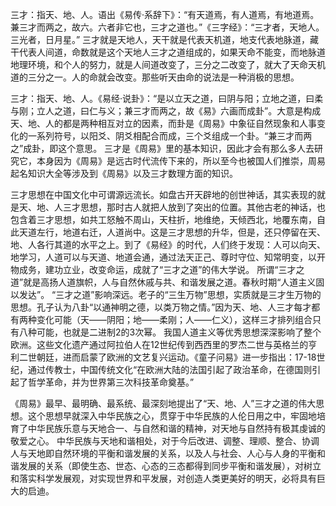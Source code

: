 三才：指天、地、人。语出《易传·系辞下》：“有天道焉，有人道焉，有地道焉。兼三才而两之，故六。六者非它也，三才之道也。”《三字经》：“三才者，天地人。三光者，日月星。”
三才就是天地人，天干就是代表天机道，地支代表地脉道，藏干代表人间道，命数就是这个天地人三才之道组成的，如果天命不能变，而地脉道地理环境，和个人的努力，就是人间道改变了，三分之二改变了，就大了天命天机道的三分之一。人的命就会改变。那些听天由命的说法是一种消极的思想。

三才：指天、地、人。《易经·说卦》：“是以立天之道，曰阴与阳；立地之道，曰柔与刚；立人之道，曰仁与义；兼三才而两之，故《易》六画而成卦”。大意是构成天、地、人的都是两种相互对立的因素，而卦是《周易》中象征自然现象和人事变化的一系列符号，以阳爻、阴爻相配合而成，三个爻组成一个卦。“兼三才而两之”成卦，即这个意思。
三才是《周易》里的基本知识，因此才会有那么多人去研究它，本身因为《周易》是远古时代流传下来的，所以至今也被国人们推崇，周易起名知识大全等涉及到《周易》以及三才数理方面的知识。

三才思想在中国文化中可谓源远流长。如盘古开天辟地的创世神话，其实表现的就是天、地、人三才思想，那时古人就把人放到了突出的位置。其他古老的神话，也包含着三才思想，如共工怒触不周山，天柱折，地维绝，天倾西北，地覆东南，自此天道左行，地道右迁，人道尚中。这是三才思想的升华，但是，还只停留在天、地、人各行其道的水平之上。到了《易经》的时代，人们终于发现：人可以向天、地学习，人道可以与天道、地道会通，通过法天正己、尊时守位、知常明变，以开物成务，建功立业，改变命运，成就了“三才之道”的伟大学说。
所谓“三才之道”就是高扬人道旗帜，人与自然休戚与共、和谐发展之道。春秋时期“人道主义固以发达”。
“三才之道”影响深远。老子的“三生万物”思想，实质就是三才生万物的思想。孔子认为八卦“以通神明之德，以类万物之情。”因为天、地、人三才每才都有两种变化可能（天——阴阳；地——柔刚；人——仁义），这样三才排列组合只有八种可能，也就是二进制2的3次幂。
我国人道主义等优秀思想深深影响了整个欧洲。这些文化遗产通过阿拉伯人在12世纪传到西西里的罗杰二世与英格兰的亨利二世朝廷，进而启蒙了欧洲的文艺复兴运动。《童子问易》进一步指出：17-18世纪，通过传教士，中国传统文化“在欧洲大陆的法国引起了政治革命，在德国则引起了哲学革命，并为世界第三次科技革命奠基。”

《周易》最早、最明确、最系统、最深刻地提出了“天、地、人”三才之道的伟大思想。这个思想早就深入中华民族之心，贯穿于中华民族的人伦日用之中，牢固地培育了中华民族乐意与天地合一、与自然和谐的精神，对天地与自然持有极其虔诚的敬爱之心。
中华民族与天地和谐相处，对于今后改进、调整、理顺、整合、协调人与天地即自然环境的平衡和谐发展的关系，以及人与社会、人心与人身的平衡和谐发展的关系（即使生态、世态、心态的三态都得到同步平衡和谐发展），对树立和落实科学发展观，对实现世界和平发展，对创造人类更美好的明天，必将具有巨大的启迪。
